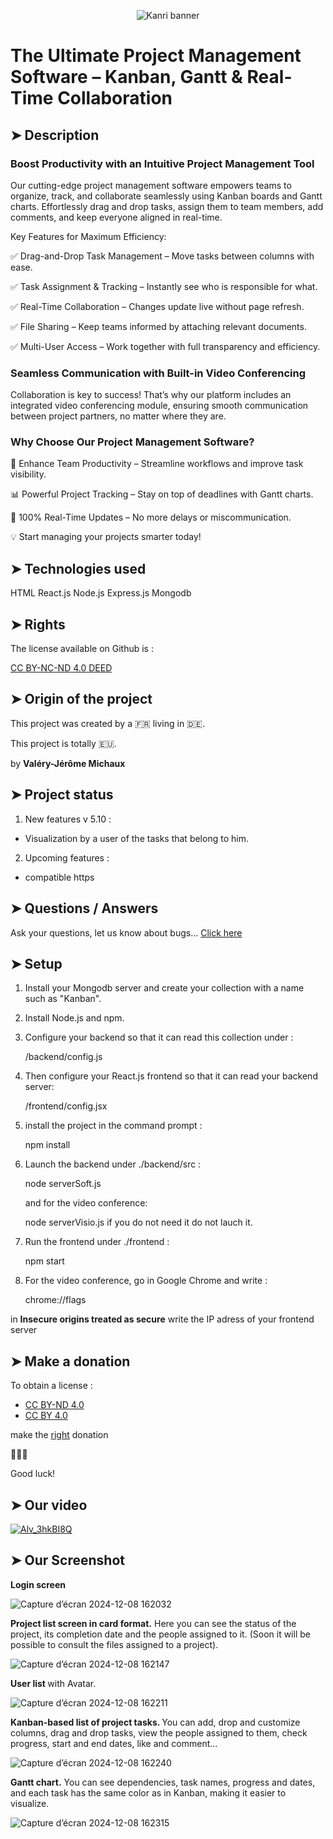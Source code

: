 <p align="center">
<img src="https://github.com/user-attachments/assets/bc12afbd-acd1-4e97-b061-561dbe88599a" alt="Kanri banner" />
</p>

# The Ultimate Project Management Software – Kanban, Gantt & Real-Time Collaboration

## ➤ Description

<h3>Boost Productivity with an Intuitive Project Management Tool</h3>

Our cutting-edge project management software empowers teams to organize, track, and collaborate seamlessly using Kanban boards and Gantt charts. Effortlessly drag and drop tasks, assign them to team members, add comments, and keep everyone aligned in real-time.

Key Features for Maximum Efficiency:

✅ Drag-and-Drop Task Management – Move tasks between columns with ease.

✅ Task Assignment & Tracking – Instantly see who is responsible for what.

✅ Real-Time Collaboration – Changes update live without page refresh.

✅ File Sharing – Keep teams informed by attaching relevant documents.

✅ Multi-User Access – Work together with full transparency and efficiency.


<h3>Seamless Communication with Built-in Video Conferencing</h3>
Collaboration is key to success! That’s why our platform includes an integrated video conferencing module, ensuring smooth communication between project partners, no matter where they are.

<h3>Why Choose Our Project Management Software?</h3>

🚀 Enhance Team Productivity – Streamline workflows and improve task visibility.

📊 Powerful Project Tracking – Stay on top of deadlines with Gantt charts.

🔄 100% Real-Time Updates – No more delays or miscommunication.

💡 Start managing your projects smarter today!

## ➤ Technologies used

HTML
React.js
Node.js
Express.js
Mongodb

## ➤ Rights

The license available on Github is : 

[CC BY-NC-ND 4.0 DEED](https://creativecommons.org/licenses/by-nc-nd/4.0/legalcode.en)

## ➤ Origin of the project
This project was created by a 🇫🇷 living in 🇩🇪.   

This project is totally 🇪🇺. 

by <b>Valéry-Jérôme Michaux</b>

## ➤ Project status

1. New features v 5.10 :
- Visualization by a user of the tasks that belong to him.

2. Upcoming features :
- compatible https

## ➤ Questions / Answers

Ask your questions, let us know about bugs...
[Click here](https://github.com/Michaux-Technology/Geco-Kanban/discussions)

## ➤ Setup

1. Install your Mongodb server and create your collection with a name such as "Kanban". 

2. Install Node.js and npm.

3. Configure your backend so that it can read this collection under : 

   /backend/config.js

4. Then configure your React.js frontend so that it can read your backend server: 

   /frontend/config.jsx

5. install the project in the command prompt :

   npm install

6. Launch the backend under ./backend/src : 

   node serverSoft.js

   and for the video conference:
   
   node serverVisio.js
   if you do not need it do not lauch it.

8. Run the frontend under ./frontend : 

   npm start

9. For the video conference, go in Google Chrome and write :

   chrome://flags

in <b>Insecure origins treated as secure</b> write the IP adress of your frontend server

## ➤ Make a donation

To obtain a license :
- [CC BY-ND 4.0](https://creativecommons.org/licenses/by-nd/4.0/deed.en)
- [CC BY 4.0](https://creativecommons.org/licenses/by/4.0/legalcode.en)
  
make the [right](https://github.com/sponsors/Michaux-Technology) donation

🙏🙏🙏

Good luck!

## ➤ Our video

[![Alv_3hkBI8Q](https://img.youtube.com/vi/qzr9uuxXE4o/1.jpg)](https://www.youtube.com/watch?v=qzr9uuxXE4o)

## ➤ Our Screenshot

<b> Login screen </b>

![Capture d’écran 2024-12-08 162032](https://github.com/user-attachments/assets/9b5c34cf-84c0-4eb8-a79d-685b4693cd2e)

<b> Project list screen in card format.</b>
Here you can see the status of the project, its completion date and the people assigned to it. (Soon it will be possible to consult the files assigned to a project).

![Capture d’écran 2024-12-08 162147](https://github.com/user-attachments/assets/3da4f377-04af-4c89-96c9-f0c6694bd9e9)

<b> User list </b> with Avatar.

![Capture d’écran 2024-12-08 162211](https://github.com/user-attachments/assets/40335590-c3a3-4e34-a8e8-ea45d1c7f52f)

<b> Kanban-based list of project tasks. </b>
You can add, drop and customize columns, drag and drop tasks, view the people assigned to them, check progress, start and end dates, like and comment...

![Capture d’écran 2024-12-08 162240](https://github.com/user-attachments/assets/5bffbf18-a2ae-4922-a243-795551fe200e)

<b> Gantt chart.</b> You can see dependencies, task names, progress and dates, and each task has the same color as in Kanban, making it easier to visualize.

![Capture d’écran 2024-12-08 162315](https://github.com/user-attachments/assets/1a64a3c7-8293-46ac-be04-e819417e15a2)
